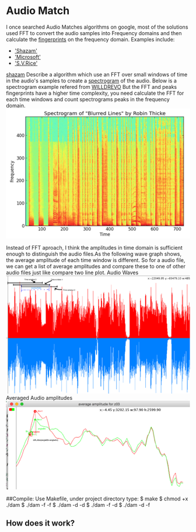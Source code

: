 Audio Match
==========
I once searched Audio Matches algorithms on google, most of the solutions used 
FFT to convert the audio samples into Frequency domains  and then calculate the
[fingerprints](http://en.wikipedia.org/wiki/Acoustic_fingerprint) on the frequency domain. 
Examples include:
* ['Shazam'](http://www.ee.columbia.edu/~dpwe/papers/Wang03-shazam.pdf)
* ['Microsoft'](http://developer.nokia.com/community/wiki/Sound_pattern_matching_using_Fast_Fourier_Transform_in_Windows_Phone)
* ['S.V.Rice'](http://www.comparisonics.com/AES_ID31.pdf)

[shazam](http://www.ee.columbia.edu/~dpwe/papers/Wang03-shazam.pdf) Describe a algorithm which use an FFT over small windows of time in the audio's samples to
create a [spectrogram](http://en.wikipedia.org/wiki/Spectrogram) of the audio. Below is a spectrogram example refered from [WILLDREVO](http://willdrevo.com/fingerprinting-and-audio-recognition-with-python/) But the FFT and peaks fingerprints have a higher time complexity, you need calculate the FFT for each time windows and count spectrograms peaks in  the frequency domain.
![spectrogram](plot/Spec.png)

Instead of FFT aproach, I think the amplitudes in time domain is sufficient enough to distinguish the audio files.As the following wave graph shows, the average amplitude of each time window is different. So for a audio file, we can get a list of average amplitudes and compare these to one of other audio files just like compare two line plot.
    Audio Waves
![wave](plot/audioWav.png)
    Averaged Audio amplitudes
![avePlot](plot/aveAmp.png)



##Compile:
Use Makefile, under project directory type: 
$ make
$ chmod +x ./dam
$ ./dam -f <pathname> -f <pathname>
$ ./dam -d <pathname> -d <pathname>
$ ./dam -f <pathname> -d <pathname>
$ ./dam -d <pathname> -f <pathname>



## How does it work?

